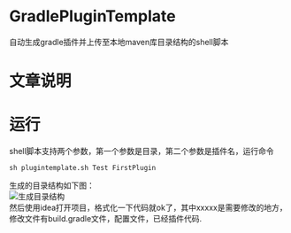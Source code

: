 # GradlePluginTemplate
自动生成gradle插件并上传至本地maven库目录结构的shell脚本
# 文章说明  

# 运行  
shell脚本支持两个参数，第一个参数是目录，第二个参数是插件名，运行命令  
```
sh plugintemplate.sh Test FirstPlugin
```
生成的目录结构如下图：  
![生成目录结构](http://ww1.sinaimg.cn/large/ab7f4b86gy1fu6pxzvbfuj20ww0y6ag5.jpg)  
然后使用idea打开项目，格式化一下代码就ok了，其中xxxxx是需要修改的地方，修改文件有build.gradle文件，配置文件，已经插件代码.

